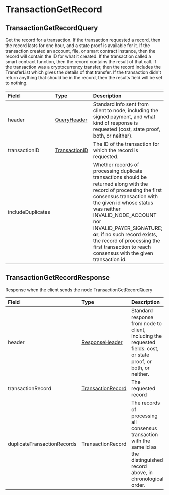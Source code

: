 # TransactionGetRecord

## TransactionGetRecordQuery

Get the record for a transaction. If the transaction requested a record, then the record lasts for one hour, and a state proof is available for it. If the transaction created an account, file, or smart contract instance, then the record will contain the ID for what it created. If the transaction called a smart contract function, then the record contains the result of that call. If the transaction was a cryptocurrency transfer, then the record includes the TransferList which gives the details of that transfer. If the transaction didn't return anything that should be in the record, then the results field will be set to nothing.

| Field | Type | Description |
| :--- | :--- | :--- |
| header | [QueryHeader](queryheader.md) | Standard info sent from client to node, including the signed payment, and what kind of response is requested \(cost, state proof, both, or neither\). |
| transactionID | [TransactionID](../basic-types/transactionid.md) | The ID of the transaction for which the record is requested. |
| includeDuplicates |  | Whether records of processing duplicate transactions should be returned along with the record of processing the first consensus transaction with the given id whose status was neither INVALID\_NODE\_ACCOUNT nor INVALID\_PAYER\_SIGNATURE; **or**, if no such record exists, the record of processing the first transaction to reach consensus with the given transaction id. |

## TransactionGetRecordResponse

Response when the client sends the node TransactionGetRecordQuery

| Field | Type | Description |
| :--- | :--- | :--- |
| header | [ResponseHeader](responseheader.md#responseheader) | Standard response from node to client, including the requested fields: cost, or state proof, or both, or neither. |
| transactionRecord | [TransactionRecord](transactionrecord.md) | The requested record |
| duplicateTransactionRecords | TransactionRecord | The records of processing all consensus transaction with the same id as the distinguished record above, in chronological order. |



